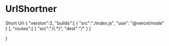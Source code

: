 # UrlShortner
 Short Url
{
    "version":2,
    "builds":[
        {
            "src":"./index.js",
            "use": "@vercel/node"
        }
    ],
    "routes":[
        {
            "src":"/(.*)",
            "dest":"/"
        }
    ]
    
}